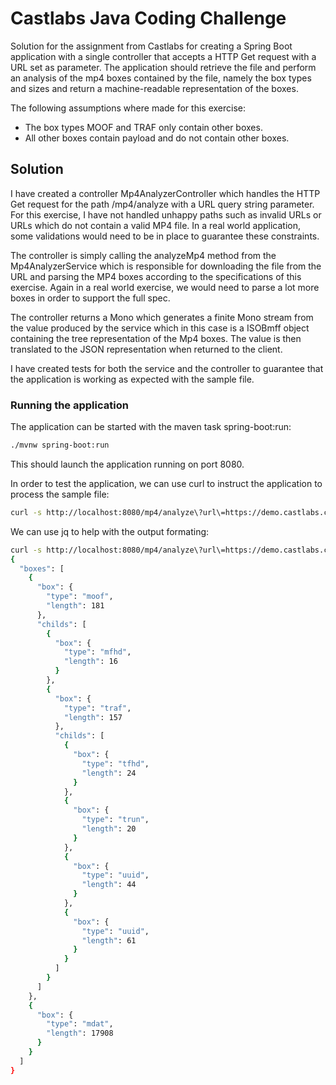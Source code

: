 # Castlabs Java Coding Challenge

Solution for the assignment from Castlabs for creating a Spring Boot application with a single controller that accepts
a HTTP Get request with a URL set as parameter. The application should retrieve the file and perform an analysis of the
mp4 boxes contained by the file, namely the box types and sizes and return a machine-readable representation of the 
boxes.

The following assumptions where made for this exercise:

- The box types MOOF and TRAF only contain other boxes.
- All other boxes contain payload and do not contain other boxes.

## Solution

I have created a controller Mp4AnalyzerController which handles the HTTP Get request for the path /mp4/analyze with a
URL query string parameter. For this exercise, I have not handled unhappy paths such as invalid URLs or URLs which do
not contain a valid MP4 file. In a real world application, some validations would need to be in place to guarantee 
these constraints.

The controller is simply calling the analyzeMp4 method from the Mp4AnalyzerService which is responsible for downloading
the file from the URL and parsing the MP4 boxes according to the specifications of this exercise. Again in a real world
exercise, we would need to parse a lot more boxes in order to support the full spec.

The controller returns a Mono which generates a finite Mono stream from the value produced by the service which in this
case is a ISOBmff object containing the tree representation of the Mp4 boxes. The value is then translated to the JSON
representation when returned to the client.

I have created tests for both the service and the controller to guarantee that the application is working as expected
with the sample file.

### Running the application

The application can be started with the maven task spring-boot:run:

```bash
./mvnw spring-boot:run 
```

This should launch the application running on port 8080.

In order to test the application, we can use curl to instruct the application to process the sample file:

```bash
curl -s http://localhost:8080/mp4/analyze\?url\=https://demo.castlabs.com/tmp/text0.mp4 
```

We can use jq to help with the output formating:

```bash
curl -s http://localhost:8080/mp4/analyze\?url\=https://demo.castlabs.com/tmp/text0.mp4 | jq '.'
{
  "boxes": [
    {
      "box": {
        "type": "moof",
        "length": 181
      },
      "childs": [
        {
          "box": {
            "type": "mfhd",
            "length": 16
          }
        },
        {
          "box": {
            "type": "traf",
            "length": 157
          },
          "childs": [
            {
              "box": {
                "type": "tfhd",
                "length": 24
              }
            },
            {
              "box": {
                "type": "trun",
                "length": 20
              }
            },
            {
              "box": {
                "type": "uuid",
                "length": 44
              }
            },
            {
              "box": {
                "type": "uuid",
                "length": 61
              }
            }
          ]
        }
      ]
    },
    {
      "box": {
        "type": "mdat",
        "length": 17908
      }
    }
  ]
}

```


